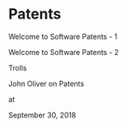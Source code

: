 # Patents
Welcome to Software Patents - 1

Welcome to Software Patents - 2


Trolls

John Oliver on Patents








at

September 30, 2018
















